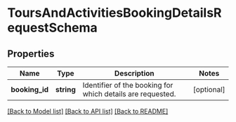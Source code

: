 # ToursAndActivitiesBookingDetailsRequestSchema

## Properties
Name | Type | Description | Notes
------------ | ------------- | ------------- | -------------
**booking_id** | **string** | Identifier of the booking for which details are requested. | [optional] 

[[Back to Model list]](../../README.md#documentation-for-models) [[Back to API list]](../../README.md#documentation-for-api-endpoints) [[Back to README]](../../README.md)

